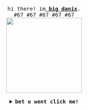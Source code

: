 <p align="center">
  <br>
  <samp>
    hi there! im<b><a rel="nofollow noopener noreferrer" target="_blank" href="https://www.men.com/"> big danix</a></b>.
    <br> #67 #67 #67 #67 #67<br>

</samp>

  <img src="https://static.wikia.nocookie.net/skul/images/4/4c/Grim_Reaper_Idle.gif/revision/latest?cb=20220803042344" width="200"/>

</p>


<details align="center">

<summary> <b> <samp> bet u wont click me! </samp></b></summary>
<samp>
 <b><h2 style="color: #fc6203">E N T E R &nbsp; Y O U R &nbsp;   G R A V E !</h2> </b>

<img src="https://github.com/bigdanix/bigdanix/assets/143557025/aea088b2-5e3b-49dd-9379-df1e2ccb022e" width="200"/>
